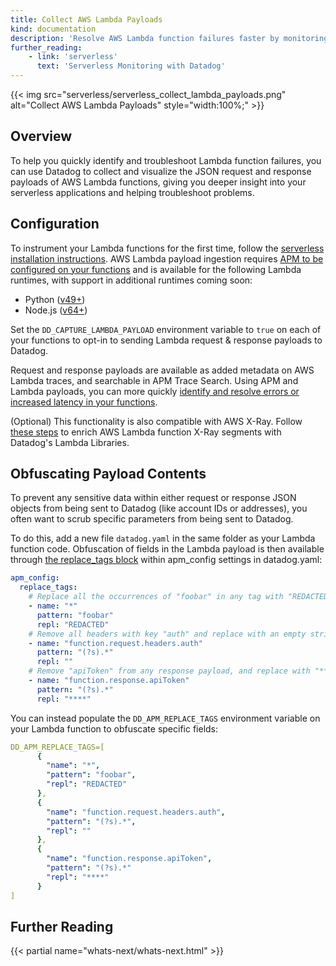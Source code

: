```yaml
---
title: Collect AWS Lambda Payloads
kind: documentation
description: 'Resolve AWS Lambda function failures faster by monitoring invocation payloads'
further_reading:
    - link: 'serverless'
      text: 'Serverless Monitoring with Datadog'
---
```


{{< img src="serverless/serverless_collect_lambda_payloads.png" alt="Collect AWS Lambda Payloads"  style="width:100%;" >}}

## Overview

To help you quickly identify and troubleshoot Lambda function failures, you can use Datadog to collect and visualize the JSON request and response payloads of AWS Lambda functions, giving you deeper insight into your serverless applications and helping troubleshoot problems.

## Configuration

To instrument your Lambda functions for the first time, follow the [serverless installation instructions][1]. AWS Lambda payload ingestion requires [APM to be configured on your functions][4] and is available for the following Lambda runtimes, with support in additional runtimes coming soon:
- Python ([v49+][2])
- Node.js ([v64+][3])

Set the `DD_CAPTURE_LAMBDA_PAYLOAD` environment variable to `true` on each of your functions to opt-in to sending Lambda request & response payloads to Datadog.

Request and response payloads are available as added metadata on AWS Lambda traces, and searchable in APM Trace Search. Using APM and Lambda payloads, you can more quickly [identify and resolve errors or increased latency in your functions][6].

(Optional) This functionality is also compatible with AWS X-Ray. Follow [these steps][5] to enrich AWS Lambda function X-Ray segments with Datadog's Lambda Libraries.

## Obfuscating Payload Contents

To prevent any sensitive data within either request or response JSON objects from being sent to Datadog (like account IDs or addresses), you often want to scrub specific parameters from being sent to Datadog.

To do this, add a new file `datadog.yaml` in the same folder as your Lambda function code. Obfuscation of fields in the Lambda payload is then available through [the replace_tags block][7] within apm_config settings in datadog.yaml:

```yaml
apm_config:
  replace_tags:
    # Replace all the occurrences of "foobar" in any tag with "REDACTED":
    - name: "*"
      pattern: "foobar"
      repl: "REDACTED"
    # Remove all headers with key "auth" and replace with an empty string
    - name: "function.request.headers.auth"
      pattern: "(?s).*"
      repl: ""
    # Remove "apiToken" from any response payload, and replace with "****"
    - name: "function.response.apiToken"
      pattern: "(?s).*"
      repl: "****"
```

You can instead populate the `DD_APM_REPLACE_TAGS` environment variable on your Lambda function to obfuscate specific fields:

```yaml
DD_APM_REPLACE_TAGS=[
      {
        "name": "*",
        "pattern": "foobar",
        "repl": "REDACTED"
      },
      {
        "name": "function.request.headers.auth",
        "pattern": "(?s).*",
        "repl": ""
      },
      {
        "name": "function.response.apiToken",
        "pattern": "(?s).*"
        "repl": "****"
      }
]
```

## Further Reading

{{< partial name="whats-next/whats-next.html" >}}

[1]: /serverless/installation
[2]: https://github.com/DataDog/datadog-lambda-python/releases/tag/v49
[3]: https://github.com/DataDog/datadog-lambda-js/releases/tag/v4.64.0
[4]: /serverless/distributed_tracing
[5]: https://docs.datadoghq.com/integrations/amazon_xray/?tab=nodejs#enriching-xray-segments-with-datadog-libraries
[6]: https://www.datadoghq.com/blog/troubleshoot-lambda-function-request-response-payloads
[7]: /tracing/setup_overview/configure_data_security/?tab=mongodb#replace-rules-for-tag-filtering